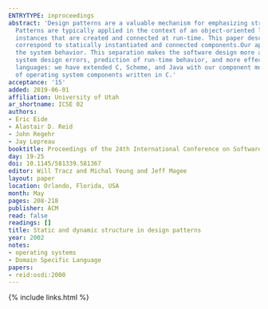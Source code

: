 ```yaml
---
ENTRYTYPE: inproceedings
abstract: 'Design patterns are a valuable mechanism for emphasizing structure, capturing design expertise, and facilitating restructuring of software systems.
  Patterns are typically applied in the context of an object-oriented language and are implemented so that the pattern participants correspond to object
  instances that are created and connected at run-time. This paper describes a complementary realization of design patterns, in which many pattern participants
  correspond to statically instantiated and connected components.Our approach separates the static parts of the software design from the dynamic parts of
  the system behavior. This separation makes the software design more amenable to analysis, thus enabling more effective and domain-specific detection of
  system design errors, prediction of run-time behavior, and more effective optimization. This technique is applicable to imperative, functional, and object-oriented
  languages: we have extended C, Scheme, and Java with our component model. In this paper, we illustrate our approach in the context of the OSKit, a collection
  of operating system components written in C.'
acceptance: '15'
added: 2019-06-01
affiliation: University of Utah
ar_shortname: ICSE 02
authors:
- Eric Eide
- Alastair D. Reid
- John Regehr
- Jay Lepreau
booktitle: Proceedings of the 24th International Conference on Software Engineering (ICSE 2002)
day: 19-25
doi: 10.1145/581339.581367
editor: Will Tracz and Michal Young and Jeff Magee
layout: paper
location: Orlando, Florida, USA
month: May
pages: 208-218
publisher: ACM
read: false
readings: []
title: Static and dynamic structure in design patterns
year: 2002
notes:
- operating systems
- Domain Specific Language
papers:
- reid:osdi:2000
---
```


{% include links.html %}
